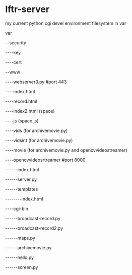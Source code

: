# lftr-server
my current python cgi devel environment
filesystem in var

var

--security

----key

----cert

--www

----webserver3.py #port 443

----index.html

----record.html

----index2.html (space)

----js (space js)

----vids (for archivemovie.py)

----vidsint (for archivemovie.py)

----movie (for archivemovie.py and opencvvideostreamer)

----opencvvideosrtreamer #port 8000

------index.html

------server.py

------templates

--------index.html

----cgi-bin

------broadcast-record.py

------broadcast-record2.py

------maps.py

------archivemovie.py

------hello.py

------screen.py
